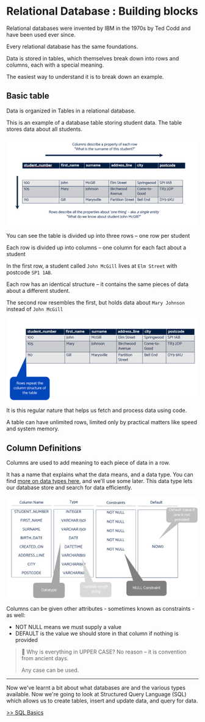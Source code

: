 # Relational Database : Building blocks

Relational databases were invented by IBM in the 1970s by Ted Codd and have been used ever since.

Every relational database has the same foundations.

Data is stored in tables, which themselves break down into rows and columns, each with a special meaning.

The easiest way to understand it is to break down an example.

## Basic table

Data is organized in Tables in a relational database.

This is an example of a database table storing student data.
The table stores data about all students.

![](/img/sql16.png)

You can see the table is divided up into three rows – one row per student

Each row is divided up into columns – one column for each fact about a student

In the first row, a student called `John McGill` lives at `Elm Street` with postcode `SP1 1AB`.

Each row has an identical structure – it contains the same pieces of data about a different student.

The second row resembles the first, but holds data about `Mary Johnson` instead of `John McGill`

![](/img/sql17.png)

It is this regular nature that helps us fetch and process data using code.

A table can have unlimited rows, limited only by practical matters like speed and system memory.

## Column Definitions

Columns are used to add meaning to each piece of data in a row.

It has a name that explains what the data means, and a data type. You can find [more on data types here](https://www.w3schools.com/sql/sql_datatypes.asp), and we'll use some later. This data type lets our database store and search for data efficiently.

![](/img/sql18.png)

Columns can be given other attributes - sometimes known as constraints - as well:
* NOT NULL means we must supply a value
* DEFAULT is the value we should store in that column if nothing is provided

> :thought_balloon: Why is everything in UPPER CASE? No reason – it is convention from ancient days. 
>
> Any case can be used. 

---

Now we've learnt a bit about what databases are and the various types available. Now we're going to look at Structured Query Language (SQL) which allows us to create tables, insert and update data, and query for data.

[>> SQL Basics](/chapter4/chapter4.md)